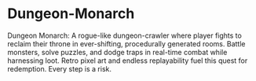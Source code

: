 # Dungeon-Monarch
Dungeon Monarch: A rogue-like dungeon-crawler where player fights to reclaim their throne in ever-shifting, procedurally generated rooms. Battle monsters, solve puzzles, and dodge traps in real-time combat while harnessing loot. Retro pixel art and endless replayability fuel this quest for redemption. Every step is a risk.
